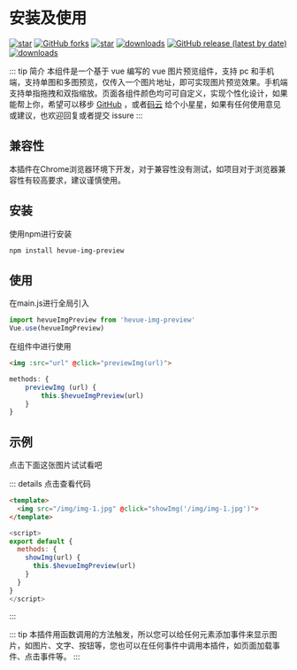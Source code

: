 # 安装及使用

<a href='https://github.com/heyongsheng/hevue-img-preview'><img src='https://img.shields.io/github/stars/heyongsheng?style=social' alt='star'></img></a>
<a href='https://github.com/heyongsheng/hevue-img-preview'><img alt="GitHub forks" src="https://img.shields.io/github/forks/heyongsheng/hevue-img-preview?style=social"></img></a> 
<a href='https://gitee.com/ihope_top/hevue-img-preview/stargazers'><img src='https://gitee.com/ihope_top/hevue-img-preview/badge/star.svg?theme=dark' alt='star'></img></a> 
<a href='https://www.npmjs.com/package/hevue-img-preview'><img src='https://img.shields.io/npm/dm/hevue-img-preview.svg' alt='downloads'></img></a>
<a href='https://gitee.com/ihope_top/hevue-img-preview/stargazers'><img alt="GitHub release (latest by date)" src="https://img.shields.io/github/v/release/heyongsheng/hevue-img-preview"></a>
<a href='https://www.npmjs.com/package/hevue-img-preview'><img src='https://img.shields.io/badge/License-MIT-green' alt='downloads'></img></a>


::: tip 简介
本组件是一个基于 vue 编写的 vue 图片预览组件，支持 pc 和手机端，支持单图和多图预览，仅传入一个图片地址，即可实现图片预览效果。手机端支持单指拖拽和双指缩放。页面各组件颜色均可可自定义，实现个性化设计，如果能帮上你，希望可以移步 [GitHub](https://github.com/heyongsheng/hevue-img-preview) ，或者[码云](https://gitee.com/ihope_top/hevue-img-preview) 给个小星星，如果有任何使用意见或建议，也欢迎回复或者提交 issure
:::

## 兼容性

本插件在Chrome浏览器环境下开发，对于兼容性没有测试，如项目对于浏览器兼容性有较高要求，建议谨慎使用。

## 安装

使用npm进行安装
``` bash
npm install hevue-img-preview
```

## 使用

在main.js进行全局引入
```javascript
import hevueImgPreview from 'hevue-img-preview'
Vue.use(hevueImgPreview)
```

在组件中进行使用
```html
<img :src="url" @click="previewImg(url)">
```
```javascript
methods: {
	previewImg (url) {
		this.$hevueImgPreview(url)
	}
}
```
## 示例
点击下面这张图片试试看吧

<template>
  <img src="/img/img-1.jpg" @click="showImg('/img/img-1.jpg')">
</template>

::: details 点击查看代码
```html
<template>
  <img src="/img/img-1.jpg" @click="showImg('/img/img-1.jpg')">
</template>
```
```javascript {5}
<script>
export default {
  methods: {
    showImg(url) {
      this.$hevueImgPreview(url)
    }
  }
}
</script>
```
:::

::: tip
本插件用函数调用的方法触发，所以您可以给任何元素添加事件来显示图片，如图片、文字、按钮等，您也可以在任何事件中调用本插件，如页面加载事件、点击事件等。
:::


<script>
export default {
  methods: {
    showImg(url) {
      this.$hevueImgPreview(url)
    }
  }
}
</script>
